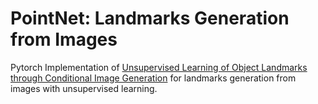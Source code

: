 # PointNet: Landmarks Generation from Images

Pytorch Implementation of [Unsupervised Learning of Object Landmarks through Conditional Image Generation](https://papers.nips.cc/paper/7657-unsupervised-learning-of-object-landmarks-through-conditional-image-generation)
for landmarks generation from images with unsupervised learning.
